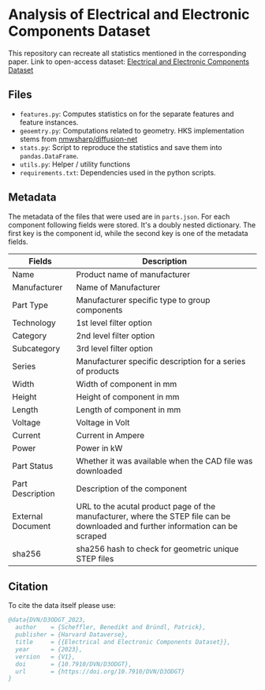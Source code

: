 # Analysis of Electrical and Electronic Components Dataset

This repository can recreate all statistics mentioned in the corresponding paper.
Link to open-access dataset: [Electrical and Electronic Components Dataset](https://dataverse.harvard.edu/dataset.xhtml?persistentId=doi:10.7910/DVN/D3ODGT)

## Files

- `features.py`: Computes statistics on for the separate features and feature instances.
- `geoemtry.py`: Computations related to geometry. HKS implementation stems from [nmwsharp/diffusion-net](https://github.com/nmwsharp/diffusion-net)
- `stats.py`: Script to reproduce the statistics and save them into `pandas.DataFrame`.
- `utils.py`: Helper / utility functions
- `requirements.txt`: Dependencies used in the python scripts.

## Metadata

The metadata of the files that were used are in `parts.json`. For each component following fields were stored. It's a doubly nested dictionary. The first key is the component id, while the second key is one of the metadata fields.

Fields            | Description
----------------- | -----------
Name              | Product name of manufacturer
Manufacturer      | Name of Manufacturer
Part Type         | Manufacturer specific type to group components
Technology        | 1st level filter option
Category          | 2nd level filter option
Subcategory       | 3rd level filter option
Series            | Manufacturer specific description for a series of products
Width             | Width of component in mm
Height            | Height of component in mm
Length            | Length of component in mm
Voltage           | Voltage in Volt
Current           | Current in Ampere
Power             | Power in kW
Part Status       | Whether it was available when the CAD file was downloaded
Part Description  | Description of the component
External Document | URL to the acutal product page of the manufacturer, where the STEP file can be downloaded and further information can be scraped
sha256            | sha256 hash to check for geometric unique STEP files

## Citation

To cite the data itself please use:
```bibtex
@data{DVN/D3ODGT_2023,
  author    = {Scheffler, Benedikt and Bründl, Patrick},
  publisher = {Harvard Dataverse},
  title     = {{Electrical and Electronic Components Dataset}},
  year      = {2023},
  version   = {V1},
  doi       = {10.7910/DVN/D3ODGT},
  url       = {https://doi.org/10.7910/DVN/D3ODGT}
}
```

